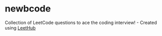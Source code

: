 # newbcode
Collection of LeetCode questions to ace the coding interview! - Created using [LeetHub](https://github.com/QasimWani/LeetHub)
